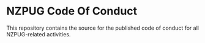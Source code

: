 # NZPUG Code Of Conduct

This repository contains the source for the published code of conduct for all NZPUG-related activities.
